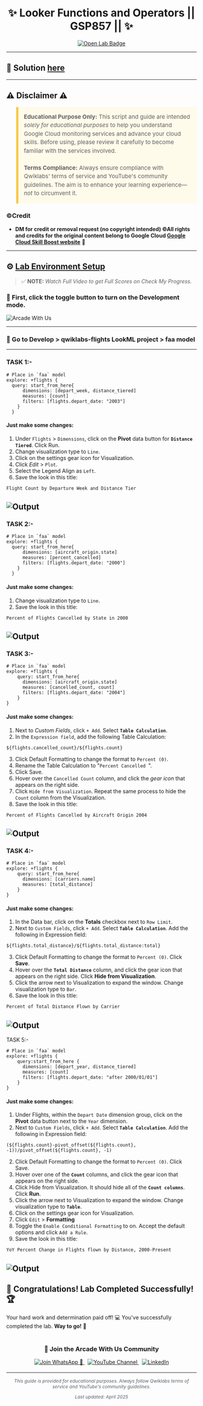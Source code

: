 <h1 align="center">
✨ Looker Functions and Operators || GSP857  || ✨
</h1>

<div align="center">
  <a href="" target="_blank" rel="noopener noreferrer">
    <img src="https://img.shields.io/badge/Open_Lab-Cloud_Skills_Boost-4285F4?style=for-the-badge&logo=google&logoColor=white&labelColor=34A853" alt="Open Lab Badge">
  </a>
</div>

---

## 🔑 Solution [here]()

---

## ⚠️ Disclaimer ⚠️

<blockquote style="background-color: #fffbea; border-left: 6px solid #f7c948; padding: 1em; font-size: 15px; line-height: 1.5;">
  <strong>Educational Purpose Only:</strong> This script and guide are intended <em>solely for educational purposes</em> to help you understand Google Cloud monitoring services and advance your cloud skills. Before using, please review it carefully to become familiar with the services involved.
  <br><br>
  <strong>Terms Compliance:</strong> Always ensure compliance with Qwiklabs' terms of service and YouTube's community guidelines. The aim is to enhance your learning experience—<em>not</em> to circumvent it.
</blockquote>

### ©Credit
- **DM for credit or removal request (no copyright intended) ©All rights and credits for the original content belong to Google Cloud [Google Cloud Skill Boost website](https://www.cloudskillsboost.google/)** 🙏

---

## ⚙️ <ins>Lab Environment Setup</ins>

> ✅ **NOTE:** *Watch Full Video to get Full Scores on Check My Progress.*

### 🚨 First, click the toggle button to turn on the Development mode.
![Arcade With Us](https://github.com/user-attachments/assets/1a2d8b5f-1a0d-4659-b846-5b56e679a1a9)

---

### 🚨 Go to Develop > qwiklabs-flights LookML project > faa model

---

### TASK 1:-
```
# Place in `faa` model
explore: +flights {
  query: start_from_here{
      dimensions: [depart_week, distance_tiered]
      measures: [count]
      filters: [flights.depart_date: "2003"]
    }
  }
```
#### Just make some changes:
1. Under `Flights` > `Dimensions`, click on the **Pivot** data button for **`Distance Tiered`**. Click Run.
2. Change visualization type to `Line`.
3. Click on the settings gear icon for Visualization.
4. Click *Edit* > `Plot`.
5. Select the Legend Align as `Left`.
6. Save the look in this title:
```
Flight Count by Departure Week and Distance Tier
```
![Output](https://cdn.qwiklabs.com/RIHVD0wvxpWP5TNcuq2pTNi1Ua7MYTF35E5UKzzCoZQ%3D)
---
### TASK 2:-
```
# Place in `faa` model
explore: +flights {
  query: start_from_here{
      dimensions: [aircraft_origin.state]
      measures: [percent_cancelled]
      filters: [flights.depart_date: "2000"]
    }
  }
```
#### Just make some changes:
1. Change visualization type to `Line`.
2. Save the look in this title:
```
Percent of Flights Cancelled by State in 2000
```
![Output](https://cdn.qwiklabs.com/Z9ncUTo6XBAjz%2BeRj7dcMRy7eoTmiQdl1nPTYsypCQo%3D)
---
### TASK 3:-
```
# Place in `faa` model
explore: +flights {
    query: start_from_here{
      dimensions: [aircraft_origin.state]
      measures: [cancelled_count, count]
      filters: [flights.depart_date: "2004"]
    }
}
```
#### Just make some changes:
1. Next to *Custom Fields*, click `+ Add`. Select **`Table Calculation`**.
2. In the `Expression field`, add the following Table Calculation:
```
${flights.cancelled_count}/${flights.count}
```
3. Click Default Formatting to change the format to `Percent (0)`.
4. Rename the Table Calculation to "```Percent Cancelled ```".
5. Click Save.
6. Hover over the `Cancelled Count` column, and click the *gear icon* that appears on the right side.
7. Click `Hide from Visualization`. Repeat the same process to hide the `Count` column from the Visualization.
8. Save the look in this title:
```
Percent of Flights Cancelled by Aircraft Origin 2004
```
![Output](https://cdn.qwiklabs.com/98HOuoprIq%2FpliNWuK0czs2FRuuKmgtaHv3w%2Fo016TQ%3D)
---
### TASK 4:-
```
# Place in `faa` model
explore: +flights {
    query: start_from_here{
      dimensions: [carriers.name]
      measures: [total_distance]
    }
}
```
#### Just make some changes:
1. In the Data bar, click on the **Totals** checkbox next to `Row Limit`.
2. Next to `Custom Fields`, click `+ Add`. Select **`Table Calculation`**. Add the following in Expression field:
```
${flights.total_distance}/${flights.total_distance:total}
```
3. Click Default Formatting to change the format to `Percent (0)`. Click **Save**.
4. Hover over the **`Total Distance`** column, and click the gear icon that appears on the right side. Click **Hide from Visualization**.
5. Click the arrow next to Visualization to expand the window. Change visualization type to `Bar`.
6. Save the look in this title:
```
Percent of Total Distance Flown by Carrier
```
![Output](https://cdn.qwiklabs.com/FJLsjDeKLpIqwkGX5VfNRFhgUGUcmG3zFtsniJ2C69M%3D)
---
TASK 5:-
```
# Place in `faa` model
explore: +flights {
    query:start_from_here {
      dimensions: [depart_year, distance_tiered]
      measures: [count]
      filters: [flights.depart_date: "after 2000/01/01"]
    }
}
```
#### Just make some changes:
1. Under Flights, within the `Depart Date` dimension group, click on the **Pivot** data button next to the `Year` dimension.
2. Next to `Custom Fields`, click `+ Add`. Select **`Table Calculation`**. Add the following in Expression field:
```
(${flights.count}-pivot_offset(${flights.count}, -1))/pivot_offset(${flights.count}, -1)
```
2. Click Default Formatting to change the format to `Percent (0)`. Click Save.
3. Hover over one of the **`Count`** columns, and click the gear icon that appears on the right side.
4. Click Hide from Visualization. It should hide all of the **`Count columns`**. Click **Run**.
5. Click the arrow next to Visualization to expand the window. Change visualization type to **`Table`**.
6. Click on the settings gear icon for Visualization.
7. Click `Edit` > **Formatting**
8. Toggle the `Enable Conditional Formatting` to on. Accept the default options and click `Add a Rule`.
9. Save the look in this title:
```
YoY Percent Change in Flights flown by Distance, 2000-Present
```
![Output](https://cdn.qwiklabs.com/VCf67qSG7cQIdkZ5HXR2qWFRYgneyz2x6bJqChGmKe8%3D)
---

## 🎉 **Congratulations! Lab Completed Successfully!** 🏆  

Your hard work and determination paid off! 💻
You've successfully completed the lab. **Way to go!** 🚀


<div align="center" style="padding: 5px;">
  <h3>📱 Join the Arcade With Us Community</h3>
  
  <a href="https://chat.whatsapp.com/KN3NvYNTJvU5xMCVTORJtS">
    <img src="https://img.shields.io/badge/Join_WhatsApp-25D366?style=for-the-badge&logo=whatsapp&logoColor=white" alt="Join WhatsApp 👥">
  </a>
  &nbsp;
  <a href="https://youtube.com/@arcadewithus_we?si=yeEby5M3k40gdX4l">
    <img src="https://img.shields.io/badge/Subscribe-Arcade%20With%20Us-FF0000?style=for-the-badge&logo=youtube&logoColor=white" alt="YouTube Channel">
  </a>
  &nbsp;
  <a href="https://www.linkedin.com/in/tripti-gupta-a28a6832b/">
    <img src="https://img.shields.io/badge/LINKEDIN-Tripti%20Gupta-0077B5?style=for-the-badge&logo=linkedin&logoColor=white" alt="LinkedIn">
</a>


</div>

---

<div align="center">
  <p style="font-size: 12px; color: #586069;">
    <em>This guide is provided for educational purposes. Always follow Qwiklabs terms of service and YouTube's community guidelines.</em>
  </p>
  <p style="font-size: 12px; color: #586069;">
    <em>Last updated: April 2025</em>
  </p>
</div>
